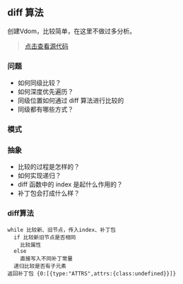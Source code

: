 ## diff 算法

创建Vdom，比较简单，在这里不做过多分析。
> [点击查看源代码](./element.js)

### 问题

- 如何同级比较？
- 如何深度优先遍历？
- 同级位置如何通过 diff 算法进行比较的
- 同级都有哪些方式？

### 模式
### 抽象
- 比较的过程是怎样的？
- 如何实现递归？
- diff 函数中的 index 是起什么作用的？
- 补丁包会打成什么样？

### diff算法
```tefcha
while 比较新、旧节点，传入index、补丁包
  if 比较新旧节点是否相同
    比较属性
  else 
    直接写入不同补丁常量
  递归比较是否有子元素
返回补丁包 {0:[{type:"ATTRS",attrs:{class:undefined}}]}
```